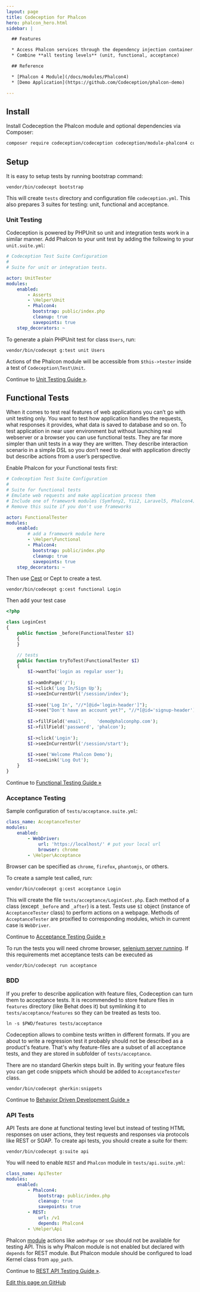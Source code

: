 ```yaml
---
layout: page
title: Codeception for Phalcon
hero: phalcon_hero.html
sidebar: |

  ## Features

  * Access Phalcon services through the dependency injection container: `$I->grabService(...)`
  * Combine **all testing levels** (unit, functional, acceptance)

  ## Reference

  * [Phalcon 4 Module](/docs/modules/Phalcon4)
  * [Demo Application](https://github.com/Codeception/phalcon-demo)

---
```


## Install

Install Codeception the Phalcon module and optional dependencies via Composer:

```bash
composer require codeception/codeception codeception/module-phalcon4 codeception/module-phpbrowser codeception/module-asserts --dev
```

## Setup

It is easy to setup tests by running bootstrap command:

```
vendor/bin/codecept bootstrap
```

This will create `tests` directory and configuration file `codeception.yml`. This also prepares 3 suites for testing: unit, functional and acceptance.

### Unit Testing

Codeception is powered by PHPUnit so unit and integration tests work in a similar manner. Add Phalcon to your unit test by adding the following to your `unit.suite.yml`:
```yaml
# Codeception Test Suite Configuration
#
# Suite for unit or integration tests.

actor: UnitTester
modules:
    enabled:
        - Asserts
        - \Helper\Unit
        - Phalcon4:
          bootstrap: public/index.php
          cleanup: true
          savepoints: true
    step_decorators: ~
```

To generate a plain PHPUnit test for class `Users`, run:

```
vendor/bin/codecept g:test unit Users
```

Actions of the Phalcon module will be accessible from `$this->tester` inside a test of `Codeception\Test\Unit`.

<div class="alert alert-warning">
  <span class="glyphicon glyphicon-info-sign" aria-hidden="true"></span>
  Continue to <a href="http://codeception.com/docs/05-UnitTests">Unit Testing Guide &raquo;</a>.
</div>

## Functional Tests

When it comes to test real features of web applications you can’t go with unit testing only. You want to test how application handles the requests, what responses it provides, what data is saved to database and so on. To test application in near user environment but without launching real webserver or a browser you can use functional tests. They are far more simpler than unit tests in a way they are written. They describe interaction scenario in a simple DSL so you don’t need to deal with application directly but describe actions from a user’s perspective.

Enable Phalcon for your Functional tests first:

```yaml
# Codeception Test Suite Configuration
#
# Suite for functional tests
# Emulate web requests and make application process them
# Include one of framework modules (Symfony2, Yii2, Laravel5, Phalcon4) to use it
# Remove this suite if you don't use frameworks

actor: FunctionalTester
modules:
    enabled:
        # add a framework module here
        - \Helper\Functional
        - Phalcon4:
          bootstrap: public/index.php
          cleanup: true
          savepoints: true
    step_decorators: ~        
```

Then use [Cest](https://codeception.com/docs/07-AdvancedUsage) or Cept to create a test.
```
vendor/bin/codecept g:cest functional Login
```
Then add your test case
```php
<?php 

class LoginCest
{
    public function _before(FunctionalTester $I)
    {
    }

    // tests
    public function tryToTest(FunctionalTester $I)
    {
        $I->wantTo('login as regular user');
        
        $I->amOnPage('/');
        $I->click('Log In/Sign Up');
        $I->seeInCurrentUrl('/session/index');
        
        $I->see('Log In', "//*[@id='login-header']");
        $I->see("Don't have an account yet?", "//*[@id='signup-header']");
        
        $I->fillField('email',    'demo@phalconphp.com');
        $I->fillField('password', 'phalcon');
        
        $I->click('Login');
        $I->seeInCurrentUrl('/session/start');
        
        $I->see('Welcome Phalcon Demo');
        $I->seeLink('Log Out');
    }
}
```

<div class="alert alert-warning">
  <span class="glyphicon glyphicon-info-sign" aria-hidden="true"></span>
  Continue to <a href="http://codeception.com/docs/04-FunctionalTests">Functional Testing Guide &raquo;</a>
</div>

### Acceptance Testing

Sample configuration of `tests/acceptance.suite.yml`:

```yaml
class_name: AcceptanceTester
modules:
    enabled:
        - WebDriver:
            url: 'https://localhost/' # put your local url
            browser: chrome
        - \Helper\Acceptance            
```

Browser can be specified as `chrome`, `firefox`, `phantomjs`, or others. 

To create a sample test called, run:

```
vendor/bin/codecept g:cest acceptance Login
```

This will create the file `tests/acceptance/LoginCest.php`. Each method of a class (except `_before` and `_after`) is a test. Tests use `$I` object (instance of `AcceptanceTester` class) to perform actions on a webpage. Methods of `AcceptanceTester` are proxified to corresponding modules, which in current case is `WebDriver`. 

<div class="alert alert-warning">
  <span class="glyphicon glyphicon-info-sign" aria-hidden="true"></span>
  Continue to <a href="http://codeception.com/docs/03-AcceptanceTests">Acceptance Testing Guide &raquo;</a>
</div>

To run the tests you will need chrome browser, [selenium server running](http://codeception.com/docs/modules/WebDriver#Selenium). If this requirements met acceptance tests can be executed as

```
vendor/bin/codecept run acceptance
```

### BDD

If you prefer to describe application with feature files, Codeception can turn them to acceptance tests. It is recommended to store feature files in `features` directory (like Behat does it) but symlinking it to `tests/acceptance/features` so they can be treated as tests too. 

```
ln -s $PWD/features tests/acceptance
```

Codeception allows to combine tests written in different formats. If you are about to write a regression test it probably should not be described as a product's feature. That's why feature-files are a subset of all acceptance tests, and they are stored in subfolder of `tests/acceptance`. 

There are no standard Gherkin steps built in. By writing your feature files you can get code snippets which should be added to `AcceptanceTester` class. 

```
vendor/bin/codecept gherkin:snippets
```

<div class="alert alert-warning">
  <span class="glyphicon glyphicon-info-sign" aria-hidden="true"></span>
  Continue to <a href="http://codeception.com/docs/07-BDD">Behavior Driven Development Guide &raquo;</a>
</div>

### API Tests

API Tests are done at functional testing level but instead of testing HTML responses on user actions, they test requests and responses via protocols like REST or SOAP. To create api tests, you should create a suite for them:

```
vendor/bin/codecept g:suite api
```

You will need to enable `REST` and `Phalcon` module in `tests/api.suite.yml`:

```yaml
class_name: ApiTester
modules:
    enabled:
        - Phalcon4:
            bootstrap: public/index.php
            cleanup: true
            savepoints: true
        - REST:
            url: /v1
            depends: Phalcon4
        - \Helper\Api
```

Phalcon [module](/docs/modules/Phalcon4) actions like `amOnPage` or `see` should not be available for testing API. This is why Phalcon module is not enabled but declared with `depends` for REST module. But Phalcon module should be configured to load Kernel class from `app_path`.


<div class="alert alert-warning">
  <span class="glyphicon glyphicon-info-sign" aria-hidden="true"></span>
  Continue to <a href="http://codeception.com/docs/10-APITesting#REST-API">REST API Testing Guide &raquo;</a>.
</div>

[Edit this page on GitHub](https://github.com/Codeception/codeception.github.com/blob/master/for/phalcon.md)
